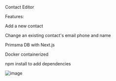 Contact Editor

Features:

Add a new contact

Change an existing contact's email phone and name

Primsma DB with Next.js

Docker containerized

npm install to add dependencies 

![image](https://github.com/user-attachments/assets/5c27b400-5654-4326-b721-a82dcef4f990)
